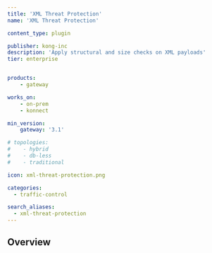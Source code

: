 ```yaml
---
title: 'XML Threat Protection'
name: 'XML Threat Protection'

content_type: plugin

publisher: kong-inc
description: 'Apply structural and size checks on XML payloads'
tier: enterprise


products:
    - gateway

works_on:
    - on-prem
    - konnect

min_version:
    gateway: '3.1'

# topologies:
#    - hybrid
#    - db-less
#    - traditional

icon: xml-threat-protection.png

categories:
  - traffic-control

search_aliases:
  - xml-threat-protection
---
```


## Overview
